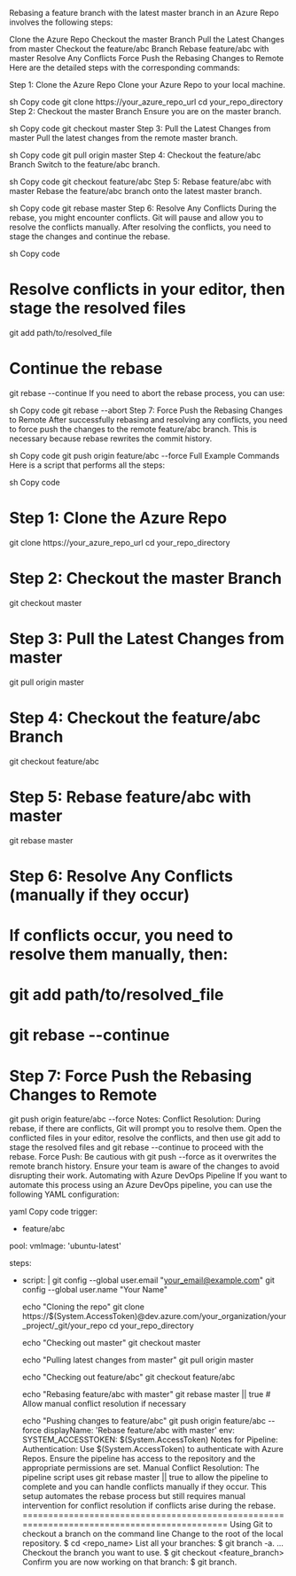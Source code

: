 Rebasing a feature branch with the latest master branch in an Azure Repo involves the following steps:

Clone the Azure Repo
Checkout the master Branch
Pull the Latest Changes from master
Checkout the feature/abc Branch
Rebase feature/abc with master
Resolve Any Conflicts
Force Push the Rebasing Changes to Remote
Here are the detailed steps with the corresponding commands:

Step 1: Clone the Azure Repo
Clone your Azure Repo to your local machine.

sh
Copy code
git clone https://your_azure_repo_url
cd your_repo_directory
Step 2: Checkout the master Branch
Ensure you are on the master branch.

sh
Copy code
git checkout master
Step 3: Pull the Latest Changes from master
Pull the latest changes from the remote master branch.

sh
Copy code
git pull origin master
Step 4: Checkout the feature/abc Branch
Switch to the feature/abc branch.

sh
Copy code
git checkout feature/abc
Step 5: Rebase feature/abc with master
Rebase the feature/abc branch onto the latest master branch.

sh
Copy code
git rebase master
Step 6: Resolve Any Conflicts
During the rebase, you might encounter conflicts. Git will pause and allow you to resolve the conflicts manually. After resolving the conflicts, you need to stage the changes and continue the rebase.

sh
Copy code
# Resolve conflicts in your editor, then stage the resolved files
git add path/to/resolved_file

# Continue the rebase
git rebase --continue
If you need to abort the rebase process, you can use:

sh
Copy code
git rebase --abort
Step 7: Force Push the Rebasing Changes to Remote
After successfully rebasing and resolving any conflicts, you need to force push the changes to the remote feature/abc branch. This is necessary because rebase rewrites the commit history.

sh
Copy code
git push origin feature/abc --force
Full Example Commands
Here is a script that performs all the steps:

sh
Copy code
# Step 1: Clone the Azure Repo
git clone https://your_azure_repo_url
cd your_repo_directory

# Step 2: Checkout the master Branch
git checkout master

# Step 3: Pull the Latest Changes from master
git pull origin master

# Step 4: Checkout the feature/abc Branch
git checkout feature/abc

# Step 5: Rebase feature/abc with master
git rebase master

# Step 6: Resolve Any Conflicts (manually if they occur)
# If conflicts occur, you need to resolve them manually, then:
# git add path/to/resolved_file
# git rebase --continue

# Step 7: Force Push the Rebasing Changes to Remote
git push origin feature/abc --force
Notes:
Conflict Resolution: During rebase, if there are conflicts, Git will prompt you to resolve them. Open the conflicted files in your editor, resolve the conflicts, and then use git add to stage the resolved files and git rebase --continue to proceed with the rebase.
Force Push: Be cautious with git push --force as it overwrites the remote branch history. Ensure your team is aware of the changes to avoid disrupting their work.
Automating with Azure DevOps Pipeline
If you want to automate this process using an Azure DevOps pipeline, you can use the following YAML configuration:

yaml
Copy code
trigger:
- feature/abc

pool:
  vmImage: 'ubuntu-latest'

steps:
- script: |
    git config --global user.email "your_email@example.com"
    git config --global user.name "Your Name"

    echo "Cloning the repo"
    git clone https://$(System.AccessToken)@dev.azure.com/your_organization/your_project/_git/your_repo
    cd your_repo_directory

    echo "Checking out master"
    git checkout master

    echo "Pulling latest changes from master"
    git pull origin master

    echo "Checking out feature/abc"
    git checkout feature/abc

    echo "Rebasing feature/abc with master"
    git rebase master || true  # Allow manual conflict resolution if necessary

    echo "Pushing changes to feature/abc"
    git push origin feature/abc --force
  displayName: 'Rebase feature/abc with master'
  env:
    SYSTEM_ACCESSTOKEN: $(System.AccessToken)
Notes for Pipeline:
Authentication: Use $(System.AccessToken) to authenticate with Azure Repos. Ensure the pipeline has access to the repository and the appropriate permissions are set.
Manual Conflict Resolution: The pipeline script uses git rebase master || true to allow the pipeline to complete and you can handle conflicts manually if they occur.
This setup automates the rebase process but still requires manual intervention for conflict resolution if conflicts arise during the rebase.
===========================================================================================
Using Git to checkout a branch on the command line
Change to the root of the local repository. $ cd <repo_name>
List all your branches: $ git branch -a. ...
Checkout the branch you want to use. $ git checkout <feature_branch>
Confirm you are now working on that branch: $ git branch.
